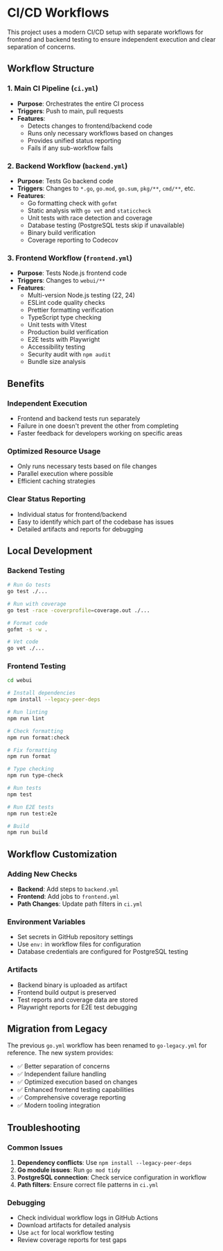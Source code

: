 # CI/CD Workflows

This project uses a modern CI/CD setup with separate workflows for frontend and
backend testing to ensure independent execution and clear separation of
concerns.

## Workflow Structure

### 1. Main CI Pipeline (`ci.yml`)

- **Purpose**: Orchestrates the entire CI process
- **Triggers**: Push to main, pull requests
- **Features**:
  - Detects changes to frontend/backend code
  - Runs only necessary workflows based on changes
  - Provides unified status reporting
  - Fails if any sub-workflow fails

### 2. Backend Workflow (`backend.yml`)

- **Purpose**: Tests Go backend code
- **Triggers**: Changes to `*.go`, `go.mod`, `go.sum`, `pkg/**`, `cmd/**`, etc.
- **Features**:
  - Go formatting check with `gofmt`
  - Static analysis with `go vet` and `staticcheck`
  - Unit tests with race detection and coverage
  - Database testing (PostgreSQL tests skip if unavailable)
  - Binary build verification
  - Coverage reporting to Codecov

### 3. Frontend Workflow (`frontend.yml`)

- **Purpose**: Tests Node.js frontend code
- **Triggers**: Changes to `webui/**`
- **Features**:
  - Multi-version Node.js testing (22, 24)
  - ESLint code quality checks
  - Prettier formatting verification
  - TypeScript type checking
  - Unit tests with Vitest
  - Production build verification
  - E2E tests with Playwright
  - Accessibility testing
  - Security audit with `npm audit`
  - Bundle size analysis

## Benefits

### Independent Execution

- Frontend and backend tests run separately
- Failure in one doesn't prevent the other from completing
- Faster feedback for developers working on specific areas

### Optimized Resource Usage

- Only runs necessary tests based on file changes
- Parallel execution where possible
- Efficient caching strategies

### Clear Status Reporting

- Individual status for frontend/backend
- Easy to identify which part of the codebase has issues
- Detailed artifacts and reports for debugging

## Local Development

### Backend Testing

```bash
# Run Go tests
go test ./...

# Run with coverage
go test -race -coverprofile=coverage.out ./...

# Format code
gofmt -s -w .

# Vet code
go vet ./...
```

### Frontend Testing

```bash
cd webui

# Install dependencies
npm install --legacy-peer-deps

# Run linting
npm run lint

# Check formatting
npm run format:check

# Fix formatting
npm run format

# Type checking
npm run type-check

# Run tests
npm test

# Run E2E tests
npm run test:e2e

# Build
npm run build
```

## Workflow Customization

### Adding New Checks

- **Backend**: Add steps to `backend.yml`
- **Frontend**: Add jobs to `frontend.yml`
- **Path Changes**: Update path filters in `ci.yml`

### Environment Variables

- Set secrets in GitHub repository settings
- Use `env:` in workflow files for configuration
- Database credentials are configured for PostgreSQL testing

### Artifacts

- Backend binary is uploaded as artifact
- Frontend build output is preserved
- Test reports and coverage data are stored
- Playwright reports for E2E test debugging

## Migration from Legacy

The previous `go.yml` workflow has been renamed to `go-legacy.yml` for
reference. The new system provides:

- ✅ Better separation of concerns
- ✅ Independent failure handling
- ✅ Optimized execution based on changes
- ✅ Enhanced frontend testing capabilities
- ✅ Comprehensive coverage reporting
- ✅ Modern tooling integration

## Troubleshooting

### Common Issues

1. **Dependency conflicts**: Use `npm install --legacy-peer-deps`
2. **Go module issues**: Run `go mod tidy`
3. **PostgreSQL connection**: Check service configuration in workflow
4. **Path filters**: Ensure correct file patterns in `ci.yml`

### Debugging

- Check individual workflow logs in GitHub Actions
- Download artifacts for detailed analysis
- Use `act` for local workflow testing
- Review coverage reports for test gaps
